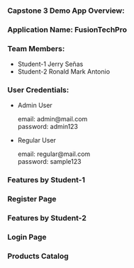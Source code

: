 <h3>Capstone 3 Demo App Overview:</h3>
<h3>Application Name: FusionTechPro</h3>

<h3>Team Members:</h3>
<ul>
	<li>Student-1 Jerry Señas</li>
	<li>Student-2 Ronald Mark Antonio</li>
</ul>

<h3>User Credentials:</h3>
<ul>
	<li>Admin User</li>
	<p>email: admin@mail.com<br>password: admin123</p>
	<li>Regular User</li>
	<p>email: regular@mail.com<br>password: sample123</p>
</ul>

<h3>Features by Student-1</h3>
<h3>Register Page</h3> 

<h3>Features by Student-2</h3>
<h3>Login Page</h3>
<h3>Products Catalog</h3>